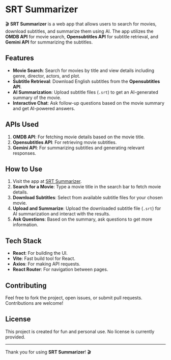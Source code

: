 # SRT Summarizer

🎬 **SRT Summarizer** is a web app that allows users to search for movies, download subtitles, and summarize them using AI. The app utilizes the **OMDB API** for movie search, **Opensubtitles API** for subtitle retrieval, and **Gemini API** for summarizing the subtitles.

## Features

- **Movie Search**: Search for movies by title and view details including genre, director, actors, and plot.
- **Subtitle Retrieval**: Download English subtitles from the **Opensubtitles API**.
- **AI Summarization**: Upload subtitle files (`.srt`) to get an AI-generated summary of the movie.
- **Interactive Chat**: Ask follow-up questions based on the movie summary and get AI-powered answers.

## APIs Used

1. **OMDB API**: For fetching movie details based on the movie title.
2. **Opensubtitles API**: For retrieving movie subtitles.
3. **Gemini API**: For summarizing subtitles and generating relevant responses.

## How to Use

1. Visit the app at [SRT Summarizer](https://ashekazaman.github.io/srt-summarizer/).
2. **Search for a Movie**: Type a movie title in the search bar to fetch movie details.
3. **Download Subtitles**: Select from available subtitle files for your chosen movie.
4. **Upload and Summarize**: Upload the downloaded subtitle file (`.srt`) for AI summarization and interact with the results.
5. **Ask Questions**: Based on the summary, ask questions to get more information.

## Tech Stack

- **React**: For building the UI.
- **Vite**: Fast build tool for React.
- **Axios**: For making API requests.
- **React Router**: For navigation between pages.

## Contributing

Feel free to fork the project, open issues, or submit pull requests. Contributions are welcome!

## License

This project is created for fun and personal use. No license is currently provided.

---

Thank you for using **SRT Summarizer**! 🎬
